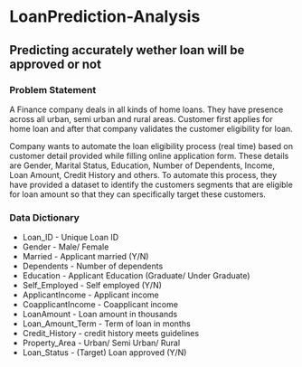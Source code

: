 # LoanPrediction-Analysis
## Predicting accurately wether loan will be approved or not

### Problem Statement

A Finance company deals in all kinds of home loans. They have presence across all urban, semi urban and rural areas. Customer first applies for home loan and after that company validates the customer eligibility for loan.

Company wants to automate the loan eligibility process (real time) based on customer detail provided while filling online application form. These details are Gender, Marital Status, Education, Number of Dependents, Income, Loan Amount, Credit History and others. To automate this process, they have provided a dataset to identify the customers segments that are eligible for loan amount so that they can specifically target these customers. 


### Data Dictionary

- Loan_ID	- Unique Loan ID
- Gender	- Male/ Female
- Married	- Applicant married (Y/N)
- Dependents - Number of dependents
- Education -	Applicant Education (Graduate/ Under Graduate)
- Self_Employed -	Self employed (Y/N)
- ApplicantIncome -	Applicant income
- CoapplicantIncome -	Coapplicant income
- LoanAmount -	Loan amount in thousands
- Loan_Amount_Term -	Term of loan in months
- Credit_History -	credit history meets guidelines
- Property_Area -	Urban/ Semi Urban/ Rural
- Loan_Status -	(Target) Loan approved (Y/N)
